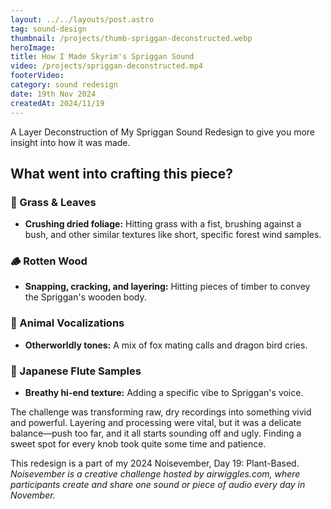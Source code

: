 ```yaml
---
layout: ../../layouts/post.astro
tag: sound-design
thumbnail: /projects/thumb-spriggan-deconstructed.webp
heroImage:
title: How I Made Skyrim's Spriggan Sound
video: /projects/spriggan-deconstructed.mp4
footerVideo: 
category: sound redesign
date: 19th Nov 2024
createdAt: 2024/11/19
---
```

<div>
  <p>A Layer Deconstruction of My Spriggan Sound Redesign to give you more insight into how it was made.</p>
</div>

<h2>What went into crafting this piece?</h2>

<h3>🍃 Grass & Leaves</h3>
<ul>
  <li><b>Crushing dried foliage:</b> Hitting grass with a fist, brushing against a bush, and other similar textures like short, specific forest wind samples.</li>
</ul>

<h3>🪵 Rotten Wood</h3>
<ul>
  <li><b>Snapping, cracking, and layering:</b> Hitting pieces of timber to convey the Spriggan's wooden body.</li>
</ul>

<h3>🦊 Animal Vocalizations</h3>
<ul>
  <li><b>Otherworldly tones:</b> A mix of fox mating calls and dragon bird cries.</li>
</ul>

<h3>🪈 Japanese Flute Samples</h3>
<ul>
  <li><b>Breathy hi-end texture:</b> Adding a specific vibe to Spriggan's voice.</li>
</ul>

<p>The challenge was transforming raw, dry recordings into something vivid and powerful. Layering and processing were vital, but it was a delicate balance—push too far, and it all starts sounding off and ugly. Finding a sweet spot for every knob took quite some time and patience.</p>

<div>
  This redesign is a part of my 2024 Noisevember, Day 19: Plant-Based.
</div>
<div>
    <i>Noisevember is a creative challenge hosted by airwiggles.com, where participants create and share one sound or piece of audio every day in November.</i>
</div>

